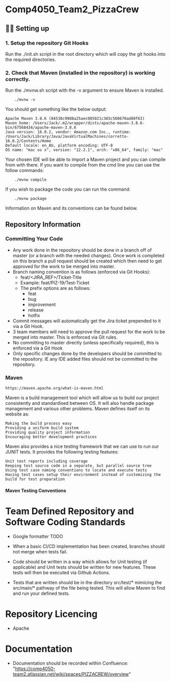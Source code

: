 # Comp4050_Team2_PizzaCrew

## 👩‍💻 Setting up

### 1. Setup the repository Git Hooks

Run the ./init.sh script in the root directory which will copy the git hooks into the required directories.

### 2. Check that Maven (installed in the repository) is working correctly.

Run the ./mvnw.sh script with the -v argument to ensure Maven is installed.

        ./mvnw -v

You should get something like the below output:

    Apache Maven 3.8.6 (84538c9988a25aec085021c365c560670ad80f63)
    Maven home: /Users/Jack/.m2/wrapper/dists/apache-maven-3.8.6-bin/67568434/apache-maven-3.8.6
    Java version: 16.0.2, vendor: Amazon.com Inc., runtime: /Users/Jack/Library/Java/JavaVirtualMachines/corretto-16.0.2/Contents/Home
    Default locale: en_AU, platform encoding: UTF-8
    OS name: "mac os x", version: "12.2.1", arch: "x86_64", family: "mac"

Your chosen IDE will be able to import a Maven project and you can compile from with there. If you want to compile from the cmd line you can use the follow commands:

        ./mvnw compile

If you wish to package the code you can run the command:

        ./mvnw package

Information on Maven and its conventions can be found below.

## Repository Information

### Committing Your Code

- Any work done in the repository should be done in a branch off of master (or a branch with the needed changes).
Once work is completed on this branch a pull request should be created which then need to get approved for the work to be merged into master.
- Branch naming convention is as follows (enforced via Git Hooks):
    - feat/<JIRA_REF>/Ticket-Title
    - Example: feat/PIZ-19/Test-Ticket
    - The prefix options are as follows:
        - feat
        - bug
        - improvement
        - release
        - hotfix
- Commit messages will automatically get the Jira ticket prepended to it via a Git Hook.
- 3 team members will need to approve the pull request for the work to be merged into master. This is enforced via Git rules.
- No committing to master directly (unless specifically required), this is enforced via a Git Hook
- Only specific changes done by the developers should be committed to the repository. IE any IDE added files should not be committed to the repository.

### Maven

    https://maven.apache.org/what-is-maven.html

Maven is a build management tool which will allow us to build our project consistently and standardised between OS. It will also handle package management and various other problems. Maven defines itself on its website as:

    Making the build process easy
    Providing a uniform build system
    Providing quality project information
    Encouraging better development practices

Maven also provides a nice testing framework that we can use to run our JUNIT tests. It provides the following testing features:

    Unit test reports including coverage
    Keeping test source code in a separate, but parallel source tree
    Using test case naming conventions to locate and execute tests
    Having test cases setup their environment instead of customizing the build for test preparation

#### Maven Testing Conventions



# Team Defined Repository and Software Coding Standards

- Google formatter TODO

- When a basic CI/CD implementation has been created, branches should not merge when tests fail.
- Code should be written in a way which allows for Unit testing (if applicable) and Unit tests should be written for new features. These tests will then be executed via Github Actions.
- Tests that are written should be in the directory src/test/* mimicing the src/main/* pathway of the file being tested. This will allow Maven to find and run your defined tests.

# Repository Licencing

- Apache

# Documentation

- Documentation should be recorded within Confluence: "https://comp4050-team2.atlassian.net/wiki/spaces/PIZZACREW/overview"
